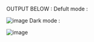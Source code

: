 OUTPUT BELOW : 
Defult mode :

![image](https://github.com/user-attachments/assets/1fc2f286-54b8-4756-97d1-37b1f29dd4cf)
Dark mode : 

![image](https://github.com/user-attachments/assets/a5f3643f-f167-457d-8a02-7d77f9433fb5)

